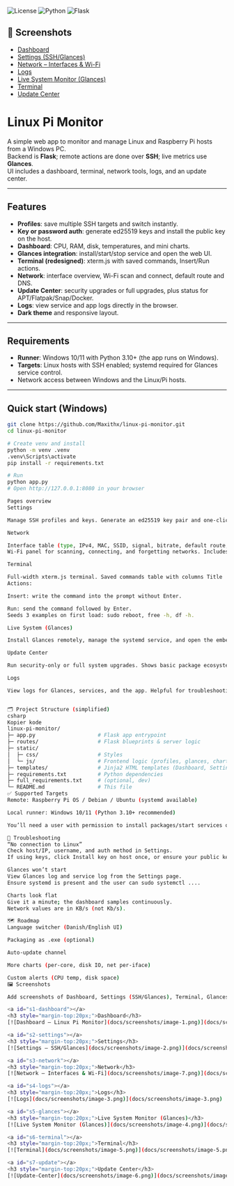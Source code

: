 ![License](https://img.shields.io/badge/license-MIT-blue.svg)
![Python](https://img.shields.io/badge/Python-3.10%2B-informational)
![Flask](https://img.shields.io/badge/Flask-2.x-black)


## 📸 Screenshots
- [Dashboard](#s1-dashboard)
- [Settings (SSH/Glances)](#s2-settings)
- [Network – Interfaces & Wi-Fi](#s3-network)
- [Logs](#s4-logs)
- [Live System Monitor (Glances)](#s5-glances)
- [Terminal](#s6-terminal)
- [Update Center](#s7-update)

# Linux Pi Monitor

A simple web app to monitor and manage Linux and Raspberry Pi hosts from a Windows PC.  
Backend is **Flask**; remote actions are done over **SSH**; live metrics use **Glances**.  
UI includes a dashboard, terminal, network tools, logs, and an update center.

---

## Features

- **Profiles**: save multiple SSH targets and switch instantly.
- **Key or password auth**: generate ed25519 keys and install the public key on the host.
- **Dashboard**: CPU, RAM, disk, temperatures, and mini charts.
- **Glances integration**: install/start/stop service and open the web UI.
- **Terminal (redesigned)**: xterm.js with saved commands, Insert/Run actions.
- **Network**: interface overview, Wi-Fi scan and connect, default route and DNS.
- **Update Center**: security upgrades or full upgrades, plus status for APT/Flatpak/Snap/Docker.
- **Logs**: view service and app logs directly in the browser.
- **Dark theme** and responsive layout.

---

## Requirements

- **Runner**: Windows 10/11 with Python 3.10+ (the app runs on Windows).
- **Targets**: Linux hosts with SSH enabled; systemd required for Glances service control.
- Network access between Windows and the Linux/Pi hosts.

---

## Quick start (Windows)

```bash
git clone https://github.com/Maxithx/linux-pi-monitor.git
cd linux-pi-monitor

# Create venv and install
python -m venv .venv
.venv\Scripts\activate
pip install -r requirements.txt

# Run
python app.py
# Open http://127.0.0.1:8080 in your browser

Pages overview
Settings

Manage SSH profiles and keys. Generate an ed25519 key pair and one-click install the public key to ~/.ssh/authorized_keys on the target. Shows active profile status across pages.

Network

Interface table (type, IPv4, MAC, SSID, signal, bitrate, default route, DNS).
Wi-Fi panel for scanning, connecting, and forgetting networks. Includes a filter box for SSIDs.

Terminal

Full-width xterm.js terminal. Saved commands table with columns Title | Command | Description | Action.
Actions:

Insert: write the command into the prompt without Enter.

Run: send the command followed by Enter.
Seeds 3 examples on first load: sudo reboot, free -h, df -h.

Live System (Glances)

Install Glances remotely, manage the systemd service, and open the embedded Glances web UI.

Update Center

Run security-only or full system upgrades. Shows basic package ecosystem info (APT/Flatpak/Snap/Docker).

Logs

View logs for Glances, services, and the app. Helpful for troubleshooting installs or services.


🗂️ Project Structure (simplified)
csharp
Kopier kode
linux-pi-monitor/
├─ app.py                    # Flask app entrypoint
├─ routes/                   # Flask blueprints & server logic
├─ static/
│  ├─ css/                   # Styles
│  └─ js/                    # Frontend logic (profiles, glances, charts, terminal)
├─ templates/                # Jinja2 HTML templates (Dashboard, Settings, Glances, Terminal, Logs)
├─ requirements.txt          # Python dependencies
├─ full_requirements.txt     # (optional, dev)
└─ README.md                 # This file
✅ Supported Targets
Remote: Raspberry Pi OS / Debian / Ubuntu (systemd available)

Local runner: Windows 10/11 (Python 3.10+ recommended)

You’ll need a user with permission to install packages/start services on the remote host (typically via sudo).

🔧 Troubleshooting
“No connection to Linux”
Check host/IP, username, and auth method in Settings.
If using keys, click Install key on host once, or ensure your public key exists in ~/.ssh/authorized_keys on the remote host.

Glances won’t start
View Glances log and service log from the Settings page.
Ensure systemd is present and the user can sudo systemctl ....

Charts look flat
Give it a minute; the dashboard samples continuously.
Network values are in KB/s (not Kb/s).

🗺️ Roadmap
Language switcher (Danish/English UI)

Packaging as .exe (optional)

Auto-update channel

More charts (per-core, disk IO, net per-iface)

Custom alerts (CPU temp, disk space)
🖼️ Screenshots

Add screenshots of Dashboard, Settings (SSH/Glances), Terminal, Glances page here.

<a id="s1-dashboard"></a>
<h3 style="margin-top:20px;">Dashboard</h3>
[![Dashboard – Linux Pi Monitor](docs/screenshots/image-1.png)](docs/screenshots/image-1.png)

<a id="s2-settings"></a>
<h3 style="margin-top:20px;">Settings</h3>
[![Settings – SSH/Glances](docs/screenshots/image-2.png)](docs/screenshots/image-2.png)

<a id="s3-network"></a>
<h3 style="margin-top:20px;">Network</h3>
[![Network – Interfaces & Wi-Fi](docs/screenshots/image-7.png)](docs/screenshots/image-7.png)

<a id="s4-logs"></a>
<h3 style="margin-top:20px;">Logs</h3>
[![Logs](docs/screenshots/image-3.png)](docs/screenshots/image-3.png)

<a id="s5-glances"></a>
<h3 style="margin-top:20px;">Live System Monitor (Glances)</h3>
[![Live System Monitor (Glances)](docs/screenshots/image-4.png)](docs/screenshots/image-4.png)

<a id="s6-terminal"></a>
<h3 style="margin-top:20px;">Terminal</h3>
[![Terminal](docs/screenshots/image-5.png)](docs/screenshots/image-5.png)

<a id="s7-update"></a>
<h3 style="margin-top:20px;">Update Center</h3>
[![Update-Center](docs/screenshots/image-6.png)](docs/screenshots/image-6.png)
